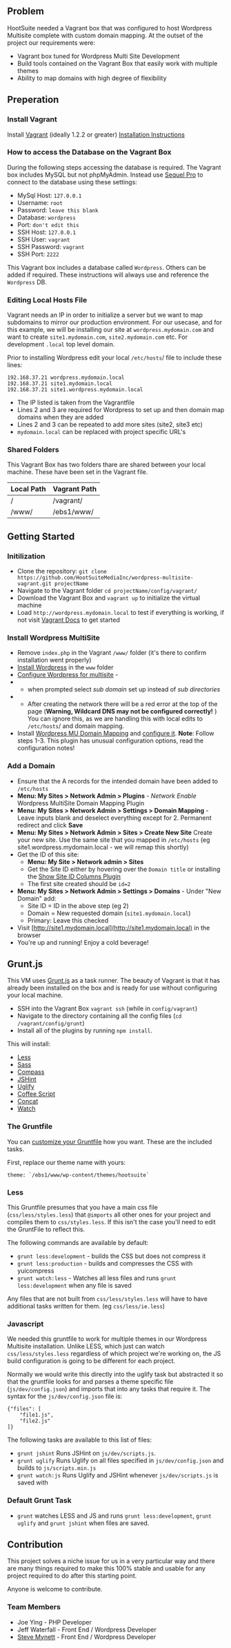 ## Problem

HootSuite needed a Vagrant box that was configured to host Wordpress Multisite complete with custom domain mapping. At the outset of the project our requirements were:

* Vagrant box tuned for Wordpress Multi Site Development
* Build tools contained on the Vagrant Box that easily work with multiple themes
* Ability to map domains with high degree of flexibility

## Preperation

### Install Vagrant
Install [Vagrant](http://www.vagrantup.com/) (ideally 1.2.2 or greater) [Installation Instructions](http://docs.vagrantup.com/v2/installation/index.html)

### How to access the Database on the Vagrant Box
During the following steps accessing the database is required. The Vagrant box includes MySQL but not phpMyAdmin. Instead use [Sequel Pro](http://www.sequelpro.com/) to connect to the database using these settings: 

* MySql Host: `127.0.0.1`
* Username: `root`
* Password: `leave this blank`
* Database: `wordpress` 
* Port: `don't edit this`
* SSH Host: `127.0.0.1`
* SSH User: `vagrant`
* SSH Password: `vagrant`
* SSH Port: `2222`

This Vagrant box includes a database called `Wordpress`. Others can be added if required. These instructions will always use and reference the `Wordpress` DB. 

### Editing Local Hosts File

Vagrant needs an IP in order to initialize a server but we want to map subdomains to mirror our production environment. For our usecase, and for this example, we will be installing our site at `wordpress.mydomain.com` and want to create `site1.mydomain.com`, `site2.mydomain.com` etc. For development `.local` top level domain. 

Prior to installing Wordpress edit your local `/etc/hosts`/ file to include these lines: 

	192.168.37.21 wordpress.mydomain.local
	192.168.37.21 site1.mydomain.local
	192.168.37.21 site1.wordpress.mydomain.local


* The IP listed is taken from the Vagrantfile
* Lines 2 and 3 are required for Wordpress to set up and then domain map domains when they are added
* Lines 2 and 3 can be repeated to add more sites (site2, site3 etc)
* `mydomain.local` can be replaced with project specific URL's

### Shared Folders

This Vagrant Box has two folders thare are shared between your local machine. These have been set in the Vagrant file.  

| Local Path 	| Vagrant Path	|
| -------------	| -------------	| 
| /				| /vagrant/		|
| /www/			| /ebs1/www/	|


## Getting Started


### Initilization
* Clone the repository: `git clone https://github.com/HootSuiteMediaInc/wordpress-multisite-vagrant.git projectName`
* Navigate to the Vagrant folder `cd projectName/config/vagrant/`
* Download the Vagrant Box and `vagrant up` to initialize the virtual machine
* Load `http://wordpress.mydomain.local` to test if everything is working, if not visit [Vagrant Docs](http://docs.vagrantup.com/v2/) to get started


### Install Wordpress MultiSite

* Remove `index.php` in the Vagrant `/www/` folder (it's there to confirm installation went properly)
* [Install Wordpress](http://codex.wordpress.org/Installing_WordPress) in the `www` folder
* [Configure Wordpress for multisite](http://codex.wordpress.org/Create_A_Network) - 
*   * when prompted select *sub domain* set up instead of *sub directories*
*   * After creating the network there will be a red error at the top of the page (**Warning, Wildcard DNS may not be configured correctly!** ) You can ignore this, as we are handling this with local edits to `/etc/hosts`/ and domain mapping. 
* Install [Wordpress MU Domain Mapping](http://wordpress.org/extend/plugins/wordpress-mu-domain-mapping/) and [configure it](http://wordpress.org/extend/plugins/wordpress-mu-domain-mapping/installation/). **Note**: Follow steps 1-3. This plugin has unusual configuration options, read the configuration notes!

### Add a Domain 

* Ensure that the A records for the intended domain have been added to `/etc/hosts`
* **Menu: My Sites > Network Admin > Plugins** - *Network Enable* Wordpress MultiSite Domain Mapping Plugin
* **Menu: My Sites > Network Admin > Settings > Domain Mapping** -  Leave inputs blank and deselect everything except for 2. Permanent redirect and click **Save**
* **Menu: My Sites > Network Admin > Sites > Create New Site** Create your new site. Use the same site that you mapped in `/etc/hosts` (eg site1.wordpress.mydomain.local - we will remap this shortly)
* Get the ID of this site:
  * **Menu: My Site > Network admin > Sites**
  * Get the Site ID either by hovering over the `Domain title` or installing the [Show Site ID Columns Plugin](http://halfelf.org/hacks/site-id-columns-multisite/)
  * The first site created should be `id=2`
* **Menu: My Sites > Network Admin > Settings > Domains** - Under "New Domain" add:
  * Site ID = ID in the above step (eg 2)
  * Domain = New requested domain (`site1.mydomain.local`)
  * Primary: Leave this checked
* Visit [http://site1.mydomain.local](http://site1.mydomain.local) in the browser
* You're up and running! Enjoy a cold beverage! 

## Grunt.js
This VM uses [Grunt.js](http://gruntjs.com) as a task runner. The beauty of Vagrant is that it has already been installed on the box and is ready for use without configuring your local machine.

* SSH into the Vagrant Box `vagrant ssh` (while in `config/vagrant`) 
* Navigate to the directory containing all the config files (`cd /vagrant/config/grunt`)
* Install all of the plugins by running `npm install`.

This will install:

* [Less](https://github.com/gruntjs/grunt-contrib-less)
* [Sass](https://github.com/gruntjs/grunt-contrib-sass)
* [Compass](https://github.com/gruntjs/grunt-contrib-compass)
* [JSHint](https://github.com/gruntjs/grunt-contrib-JSHint)
* [Uglify](https://github.com/gruntjs/grunt-contrib-uglify)
* [Coffee Script](https://github.com/gruntjs/grunt-contrib-coffee)
* [Concat](https://github.com/gruntjs/grunt-contrib-concat)
* [Watch](https://github.com/gruntjs/grunt-contrib-watch)

### The Gruntfile
You can [customize your Gruntfile](http://gruntjs.com/configuring-tasks) how you want. These are the included tasks. 

First, replace our theme name with yours: 
	
	theme: `/ebs1/www/wp-content/themes/hootsuite`

### Less

This Gruntfile presumes that you have a main css file (`css/less/styles.less`) that `@imports` all other ones for your project and compiles them to `css/styles.less`. If this isn't the case you'll need to edit the GruntFile to reflect this. 

The following commands are available by default: 

* `grunt less:development` - builds the CSS but does not compress it
* `grunt less:production` - builds and compresses the CSS with yuicompress
* `grunt watch:less` - Watches all less files and runs `grunt less:development` when any file is saved

Any files that are not built from `css/less/styles.less` will have to have additional tasks written for them. (eg `css/less/ie.less`)

### Javascript
We needed this gruntfile to work for multiple themes in our Wordpress Multisite installation. Unlike LESS, which just can watch `css/less/styles.less` regardless of which project we're working on, the JS build configuration is going to be different for each project. 

Normally we would write this directly into the uglify task but abstracted it so that the gruntfile looks for and parses a theme specific file (`js/dev/config.json`) and imports that into any tasks that require it. The syntax for the `js/dev/config.json` file is: 


	{"files": [
		"file1.js", 
		"file2.js"
	]}

The following tasks are available to this list of files: 

* `grunt jshint` Runs JSHint on `js/dev/scripts.js`. 
* `grunt uglify` Runs Uglify on all files specified in `js/dev/config.json` and builds to `js/scripts.min.js`
* `grunt watch:js` Runs Uglify and JSHint whenever `js/dev/scripts.js` is saved with

### Default Grunt Task
* `grunt` watches LESS and JS and runs `grunt less:development`, `grunt uglify` and `grunt jshint` when files are saved. 

## Contribution

This project solves a niche issue for us in a very particular way and there are many things required to make this 100% stable and usable for any project required to do after this starting point. 

Anyone is welcome to contribute. 

### Team Members

* Joe Ying - PHP Developer
* Jeff Waterfall - Front End / Wordpress Developer 
* [Steve Mynett](http://twitter.com/stevemynett) - Front End / Wordpress Developer